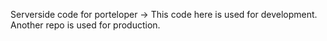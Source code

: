 Serverside code for porteloper -> This code here is used for development. Another repo is used for production.